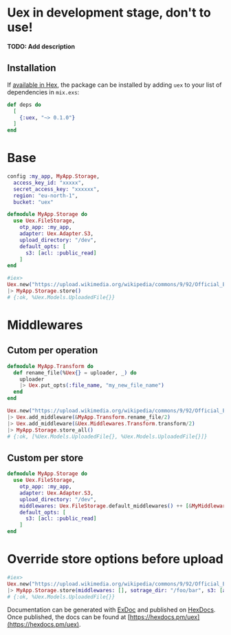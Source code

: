 # Uex in development stage, don't to use!

**TODO: Add description**

## Installation

If [available in Hex](https://hex.pm/docs/publish), the package can be installed
by adding `uex` to your list of dependencies in `mix.exs`:

```elixir
def deps do
  [
    {:uex, "~> 0.1.0"}
  ]
end
```

# Base
```elixir
config :my_app, MyApp.Storage,
  access_key_id: "xxxxx",
  secret_access_key: "xxxxxx",
  region: "eu-north-1",
  bucket: "uex"
```

```elixir
defmodule MyApp.Storage do
  use Uex.FileStorage,
    otp_app: :my_app,
    adapter: Uex.Adapter.S3,
    upload_directory: "/dev",
    default_opts: [
      s3: [acl: :public_read]
    ]
end

#iex>
Uex.new("https://upload.wikimedia.org/wikipedia/commons/9/92/Official_Elixir_logo.png")
|> MyApp.Storage.store()
# {:ok, %Uex.Models.UploadedFile{}}
```

# Middlewares

## Cutom per operation

```elixir
defmodule MyApp.Transform do
  def rename_file(%Uex{} = uploader, _) do
    uploader
    |> Uex.put_opts(:file_name, "my_new_file_name")
  end
end

Uex.new("https://upload.wikimedia.org/wikipedia/commons/9/92/Official_Elixir_logo.png")
|> Uex.add_middleware(&MyApp.Transform.rename_file/2)
|> Uex.add_middleware(&Uex.Middlewares.Transform.transform/2)
|> MyApp.Storage.store_all()
# {:ok, [%Uex.Models.UploadedFile{}, %Uex.Models.UploadedFile{}]}
```

## Custom per store

```elixir
defmodule MyApp.Storage do
  use Uex.FileStorage,
    otp_app: :my_app,
    adapter: Uex.Adapter.S3,
    upload_directory: "/dev",
    middlewares: Uex.FileStorage.default_middlewares() ++ [&MyMiddleware.call/2],
    default_opts: [
      s3: [acl: :public_read]
    ]
end
```

# Override store options before upload

```elixir
#iex>
Uex.new("https://upload.wikimedia.org/wikipedia/commons/9/92/Official_Elixir_logo.png")
|> MyApp.Storage.store(middlewares: [], sotrage_dir: "/foo/bar", s3: [acl: :private])
# {:ok, %Uex.Models.UploadedFile{}}
```

Documentation can be generated with [ExDoc](https://github.com/elixir-lang/ex_doc)
and published on [HexDocs](https://hexdocs.pm). Once published, the docs can
be found at [https://hexdocs.pm/uex](https://hexdocs.pm/uex).
